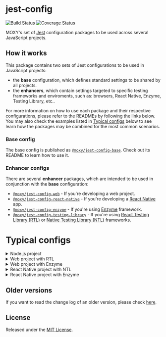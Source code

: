 # jest-config

[![Build Status][build-status-image]][build-status-url] [![Coverage Status][codecov-image]][codecov-url]

[build-status-url]:https://github.com/moxystudio/jest-config/actions
[build-status-image]:https://img.shields.io/github/workflow/status/moxystudio/jest-config/Node%20CI/master
[codecov-url]:https://codecov.io/gh/moxystudio/jest-config
[codecov-image]:https://img.shields.io/codecov/c/github/moxystudio/jest-config/master.svg

MOXY's set of [Jest](https://jestjs.io/) configuration packages to be used across several JavaScript projects.

## How it works

This package contains two sets of Jest configurations to be used in JavaScript projects:

- the **base** configuration, which defines standard settings to be shared by all projects.
- the **enhancers**, which contain settings targeted to specific testing frameworks and enviroments, such as: browsers, React Native, Enzyme, Testing Library, etc..

For more information on how to use each package and their respective configurations, please refer to the READMEs by following the links below. You may also check the examples listed in [Typical configs](#typical-configs) below to see learn how the packages may be combined for the most common scenarios.

### Base config

The base config is published as [`@moxy/jest-config-base`](packages/jest-config-base). Check out its README to learn how to use it.

### Enhancer configs

There are several **enhancer** packages, which are intended to be used in conjunction with the **base** configuration:

- [`@moxy/jest-config-web`](packages/jest-config-web) - If you're developing a web project.
- [`@moxy/jest-config-react-native`](packages/jest-config-react-native) - If you're developing a [React Native](https://reactnative.dev/) app.
- [`@moxy/jest-config-enzyme`](packages/jest-config-enzyme) - If you're using [Enzyme](https://enzymejs.github.io/enzyme/) framework.
- [`@moxy/jest-config-testing-library`](packages/jest-config-testing-library) - If you're using [React Testing Library (RTL)](https://github.com/testing-library/react-testing-library) or [Native Testing Library (NTL)](https://github.com/testing-library/native-testing-library) frameworks.

# Typical configs

<details>
  <summary>Node.js project</summary>

  ```js
  const { baseConfig } = require('@moxy/jest-config-base');
    
  module.exports = baseConfig('node');
  ```

</details>

<details>
  <summary>Web project with RTL</summary>

  ```js
  'use strict';

  const { compose, baseConfig } = require('@moxy/jest-config-base');
  const withWeb = require('@moxy/jest-config-web');
  const { withRTL } = require('@moxy/jest-config-testing-library');
    
  module.exports = compose(
      baseConfig(),
      withWeb(),
      withRTL(), // ⚠️ Always after .withWeb
  );
  ```

</details>

<details>
  <summary>Web project with Enzyme</summary>

  ```js
  'use strict';

  const { compose, baseConfig } = require('@moxy/jest-config-base');
  const withWeb = require('@moxy/jest-config-web');
  const { withEnzymeWeb } = require('@moxy/jest-config-enzyme');
    
  module.exports = compose(
      baseConfig(),
      withWeb(),
      withEnzymeWeb('enzyme-adapter-react-16'), // ⚠️ Always after .withWeb
  );
  ```

</details>

<details>
  <summary>React Native project with NTL</summary>

  ```js
  'use strict';

  const { compose, baseConfig } = require('@moxy/jest-config-base');
  const withReactNative = require('@moxy/jest-config-react-native');
  const { withNTL } = require('@moxy/jest-config-testing-library');
    
  module.exports = compose(
      baseConfig('node'),
      withReactNative(),
      withNTL(), // ⚠️ Always after .withReactNative
  );
  ```
    
</details>

<details>
  <summary>React Native project with Enzyme</summary>

  ```js
  'use strict';
  
  const { compose, baseConfig } = require('@moxy/jest-config-base');
  const withReactNative = require('@moxy/jest-config-react-native');
  const { withEnzymeReactNative } = require('@moxy/jest-config-enzyme');
    
  module.exports = compose(
      baseConfig(),
      withReactNative(),
      withEnzymeReactNative('enzyme-adapter-react-16'), // ⚠️ Always after .withReactNative
  );
  ```

</details>

## Older versions

If you want to read the change log of an older version, please check [here](https://github.com/moxystudio/jest-config/blob/v4.2.1/CHANGELOG.md).

## License

Released under the [MIT License](https://opensource.org/licenses/mit-license.php).
